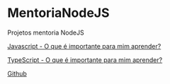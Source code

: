 # MentoriaNodeJS
Projetos mentoria NodeJS

[Javascript - O que é importante para mim aprender?](https://www.notion.so/Javascript-O-que-importante-para-mim-aprender-507d4a96e27349baa4f5106bf26088bf?pvs=21)

[TypeScript - O que é importante para mim aprender?](https://www.notion.so/TypeScript-O-que-importante-para-mim-aprender-96114c15557a4ff9949ebded674e95ad?pvs=21)

[Github](https://www.notion.so/Github-dacd12fb0051465cbfdda89de5fe5e99?pvs=21)
